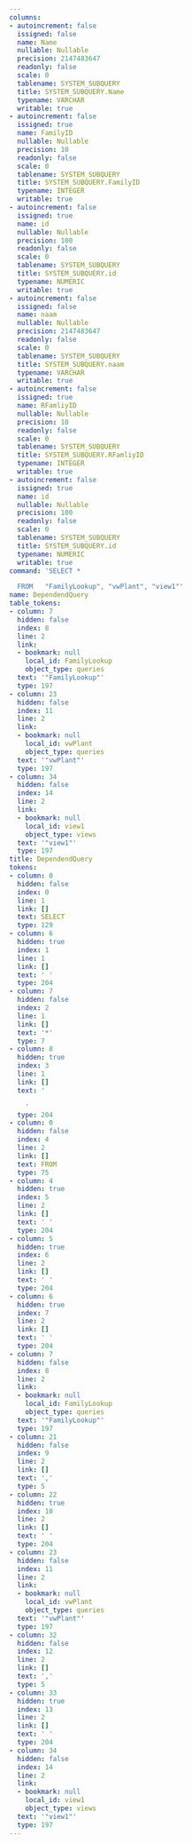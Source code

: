 ```yaml
---
columns:
- autoincrement: false
  issigned: false
  name: Name
  nullable: Nullable
  precision: 2147483647
  readonly: false
  scale: 0
  tablename: SYSTEM_SUBQUERY
  title: SYSTEM_SUBQUERY.Name
  typename: VARCHAR
  writable: true
- autoincrement: false
  issigned: true
  name: FamilyID
  nullable: Nullable
  precision: 10
  readonly: false
  scale: 0
  tablename: SYSTEM_SUBQUERY
  title: SYSTEM_SUBQUERY.FamilyID
  typename: INTEGER
  writable: true
- autoincrement: false
  issigned: true
  name: id
  nullable: Nullable
  precision: 100
  readonly: false
  scale: 0
  tablename: SYSTEM_SUBQUERY
  title: SYSTEM_SUBQUERY.id
  typename: NUMERIC
  writable: true
- autoincrement: false
  issigned: false
  name: naam
  nullable: Nullable
  precision: 2147483647
  readonly: false
  scale: 0
  tablename: SYSTEM_SUBQUERY
  title: SYSTEM_SUBQUERY.naam
  typename: VARCHAR
  writable: true
- autoincrement: false
  issigned: true
  name: RFamliyID
  nullable: Nullable
  precision: 10
  readonly: false
  scale: 0
  tablename: SYSTEM_SUBQUERY
  title: SYSTEM_SUBQUERY.RFamliyID
  typename: INTEGER
  writable: true
- autoincrement: false
  issigned: true
  name: id
  nullable: Nullable
  precision: 100
  readonly: false
  scale: 0
  tablename: SYSTEM_SUBQUERY
  title: SYSTEM_SUBQUERY.id
  typename: NUMERIC
  writable: true
command: 'SELECT *

  FROM   "FamilyLookup", "vwPlant", "view1"'
name: DependendQuery
table_tokens:
- column: 7
  hidden: false
  index: 8
  line: 2
  link:
  - bookmark: null
    local_id: FamilyLookup
    object_type: queries
  text: '"FamilyLookup"'
  type: 197
- column: 23
  hidden: false
  index: 11
  line: 2
  link:
  - bookmark: null
    local_id: vwPlant
    object_type: queries
  text: '"vwPlant"'
  type: 197
- column: 34
  hidden: false
  index: 14
  line: 2
  link:
  - bookmark: null
    local_id: view1
    object_type: views
  text: '"view1"'
  type: 197
title: DependendQuery
tokens:
- column: 0
  hidden: false
  index: 0
  line: 1
  link: []
  text: SELECT
  type: 129
- column: 6
  hidden: true
  index: 1
  line: 1
  link: []
  text: ' '
  type: 204
- column: 7
  hidden: false
  index: 2
  line: 1
  link: []
  text: '*'
  type: 7
- column: 8
  hidden: true
  index: 3
  line: 1
  link: []
  text: '

    '
  type: 204
- column: 0
  hidden: false
  index: 4
  line: 2
  link: []
  text: FROM
  type: 75
- column: 4
  hidden: true
  index: 5
  line: 2
  link: []
  text: ' '
  type: 204
- column: 5
  hidden: true
  index: 6
  line: 2
  link: []
  text: ' '
  type: 204
- column: 6
  hidden: true
  index: 7
  line: 2
  link: []
  text: ' '
  type: 204
- column: 7
  hidden: false
  index: 8
  line: 2
  link:
  - bookmark: null
    local_id: FamilyLookup
    object_type: queries
  text: '"FamilyLookup"'
  type: 197
- column: 21
  hidden: false
  index: 9
  line: 2
  link: []
  text: ','
  type: 5
- column: 22
  hidden: true
  index: 10
  line: 2
  link: []
  text: ' '
  type: 204
- column: 23
  hidden: false
  index: 11
  line: 2
  link:
  - bookmark: null
    local_id: vwPlant
    object_type: queries
  text: '"vwPlant"'
  type: 197
- column: 32
  hidden: false
  index: 12
  line: 2
  link: []
  text: ','
  type: 5
- column: 33
  hidden: true
  index: 13
  line: 2
  link: []
  text: ' '
  type: 204
- column: 34
  hidden: false
  index: 14
  line: 2
  link:
  - bookmark: null
    local_id: view1
    object_type: views
  text: '"view1"'
  type: 197
---
```

